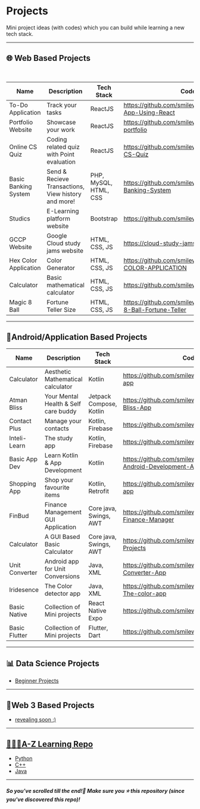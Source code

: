 # Projects
Mini project ideas (with codes) which you can build while learning a new tech stack.

<hr>

<h2>🌐 Web Based Projects</h2>
<br>

| Name               | Description | Tech Stack | Code  |
| ---                |     ---     |      ---   | ---   |
| To-Do Application | Track your tasks | ReactJS | https://github.com/smilewithkhushi/To-Do-App-Using-React |
| Portfolio Website | Showcase your work | ReactJS | https://github.com/smilewithkhushi/sample-portfolio |
| Online CS Quiz | Coding related quiz with Point evaluation | ReactJS| https://github.com/smilewithkhushi/Online-CS-Quiz |
| Basic Banking System | Send & Recieve Transactions, View history and more! | PHP, MySQL, HTML, CSS | https://github.com/smilewithkhushi/Basic-Banking-System |
| Studics | E-Learning platform website | Bootstrap |https://github.com/smilewithkhushi/studics |
| GCCP Website | Google Cloud study jams website | HTML, CSS, JS | https://cloud-study-jams-2023.vercel.app/ |
| Hex Color Application | Color Generator | HTML, CSS, JS | https://github.com/smilewithkhushi/HEX-COLOR-APPLICATION |
| Calculator | Basic mathematical calculator | HTML, CSS, JS | https://github.com/smilewithkhushi/Calculator |
| Magic 8 Ball | Fortune Teller Size | HTML, CSS, JS | https://github.com/smilewithkhushi/Magic-8-Ball-Fortune-Teller |

<hr>
<h2>📱Android/Application Based Projects</h2>

| Name               | Description | Tech Stack | Code  |
| ---                |     ---     |      ---   | ---   |
| Calculator | Aesthetic Mathematical calculator | Kotlin | https://github.com/smilewithkhushi/calculator-app |
| Atman Bliss | Your Mental Health & Self care buddy | Jetpack Compose, Kotlin |https://github.com/smilewithkhushi/Atman-Bliss-App |
| Contact Plus | Manage your contacts | Kotlin, Firebase | https://github.com/smilewithkhushi/ContactPlus |
| Inteli-Learn | The study app | Kotlin, Firebase | https://github.com/smilewithkhushi/IntelliLearn | 
| Basic App Dev | Learn Kotlin & App Development | Kotlin | https://github.com/smilewithkhushi/Learn-Android-Development-App |
| Shopping App | Shop your favourite items | Kotlin, Retrofit | https://github.com/smilewithkhushi/shopping-app |
| FinBud | Finance Management GUI Application | Core java, Swings, AWT | https://github.com/smilewithkhushi/FinBud-Finance-Manager |
| Calculator | A GUI Based Basic Calculator | Core java, Swings, AWT |https://github.com/smilewithkhushi/Java-Projects |
| Unit Converter | Android app for Unit Conversions | Java, XML | https://github.com/smilewithkhushi/Unit-Converter-App | 
| Iridesence | The Color detector app | Java, XML | https://github.com/smilewithkhushi/Iridesence-The-color-app |
| Basic Native | Collection of Mini projects | React Native Expo | https://github.com/smilewithkhushi/BasicNative |
| Basic Flutter | Collection of Mini projects | Flutter, Dart | https://github.com/smilewithkhushi/BasicFlutter |
<hr>
<h2>📊 Data Science Projects</h2>
<ul>
  <li><a href="https://github.com/smilewithkhushi/Data-Science-Projects">Beginner Projects</a></li>
</ul>
<hr>
<h2>🖤Web 3 Based Projects</h2>
<ul>
  <li><a href="https://github.com/smilewithkhushi"> revealing soon :)</li>
</ul>
<hr>
<h2>👩🏻‍🏫A-Z Learning Repo</h2>
<ul>
  <li><a href="https://github.com/smilewithkhushi/Everything-with-Python">Python</a></li>
  <li><a href="https://github.com/smilewithkhushi/Everything-with-CPP">C++</a></li>
  <li><a href="https://github.com/smilewithkhushi/Everything-with-Java">Java</a></li>
</ul>
<hr>
<h5> So you've scrolled till the end!👀 Make sure you ⭐ this repository (since you've discovered this repo)!</h5>
<h6>  </h6>
